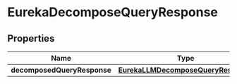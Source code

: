 

# EurekaDecomposeQueryResponse


## Properties

| Name | Type | Description | Notes |
|------------ | ------------- | ------------- | -------------|
|**decomposedQueryResponse** | [**EurekaLLMDecomposeQueryResponse**](EurekaLLMDecomposeQueryResponse.md) |  |  [optional] |



